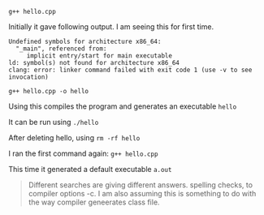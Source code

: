 `g++ hello.cpp`

Initially it gave following output. I am seeing this for first time.

```
Undefined symbols for architecture x86_64:
  "_main", referenced from:
     implicit entry/start for main executable
ld: symbol(s) not found for architecture x86_64
clang: error: linker command failed with exit code 1 (use -v to see invocation)
```

`g++ hello.cpp -o hello`

Using this compiles the program and generates an executable `hello`

It can be run using
`./hello`

After deleting hello, using `rm -rf hello`

I ran the first command again: `g++ hello.cpp`

This time it generated a default executable `a.out`

> Different searches are giving different answers. spelling checks, to compiler options -c. I am also assuming this is something to do with the way compiler geneerates class file.